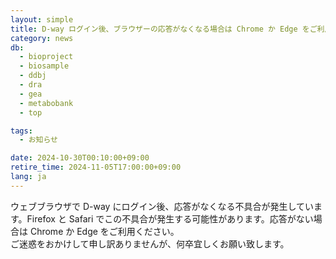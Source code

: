 ```yaml
---
layout: simple
title: D-way ログイン後、ブラウザーの応答がなくなる場合は Chrome か Edge をご利用ください
category: news
db:
  - bioproject
  - biosample
  - ddbj
  - dra
  - gea
  - metabobank
  - top

tags:
  - お知らせ

date: 2024-10-30T00:10:00+09:00
retire_time: 2024-11-05T17:00:00+09:00
lang: ja
---
```


ウェブブラウザで D-way にログイン後、応答がなくなる不具合が発生しています。Firefox と Safari でこの不具合が発生する可能性があります。応答がない場合は Chrome か Edge をご利用ください。   
ご迷惑をおかけして申し訳ありませんが、何卒宜しくお願い致します。

